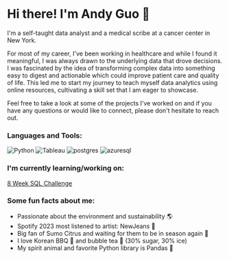 
Hi there! I'm Andy Guo 🙂
=====
I'm a self-taught data analyst and a medical scribe at a cancer center in New York. 

For most of my career, I've been working in healthcare and while I found it meaningful, I was always drawn to the underlying data that drove decisions. I was fascinated by the idea of transforming complex data into something easy to digest and actionable which could improve patient care and quality of life. This led me to start my journey to teach myself data analytics using online resources, cultivating a skill set that I am eager to showcase.

Feel free to take a look at some of the projects I've worked on and if you have any questions or would like to connect, please don't hesitate to reach out.  

### Languages and Tools:

![Python](https://img.shields.io/badge/-Python-2b2f34?style=flat&logo=python)
![Tableau](https://img.shields.io/badge/-Tableau-2b2f34?style=flat&logo=tableau)
![postgres](https://img.shields.io/badge/-PostgreSQL-2b2f34?style=flat&logo=postgresql)
![azuresql](https://img.shields.io/badge/-Azure%20SQL%20Database-2b2f34?style=flat&logo=microsoft-azure)

### I'm currently learning/working on:
[8 Week SQL Challenge](https://8weeksqlchallenge.com/)

### Some fun facts about me:
- Passionate about the environment and sustainability 🌎
- Spotify 2023 most listened to artist: NewJeans 👖
- Big fan of Sumo Citrus and waiting for them to be in season again 🍊
- I love Korean BBQ 🥩 and bubble tea 🧋 (30% sugar, 30% ice)
- My spirit animal and favorite Python library is Pandas 🐼

